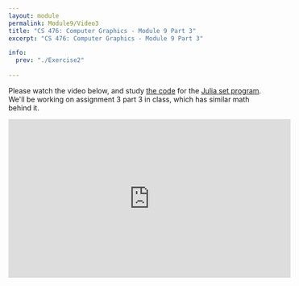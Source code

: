 ```yaml
---
layout: module
permalink: Module9/Video3
title: "CS 476: Computer Graphics - Module 9 Part 3"
excerpt: "CS 476: Computer Graphics - Module 9 Part 3"

info:
  prev: "./Exercise2"
  
---
```


Please watch the video below, and study <a href = "https://github.com/Ursinus-CS476-F2020/Assignment3_Shaders/blob/master/juliaset.frag">the code</a> for the <a href = "http://www.ctralie.com/Teaching/CS476_F2020/ClassExercises/Week5_JuliaSets/">Julia set program</a>.  We'll be working on assignment 3 part 3 in class, which has similar math behind it.

<iframe width="560" height="315" src="https://www.youtube.com/embed/mpgJTkLvtN0" frameborder="0" allow="accelerometer; autoplay; clipboard-write; encrypted-media; gyroscope; picture-in-picture" allowfullscreen></iframe>
